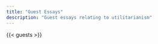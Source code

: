 ```yaml
---
title: "Guest Essays"
description: "Guest essays relating to utilitarianism"
---
```


{{< guests >}}
